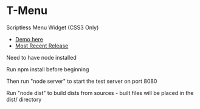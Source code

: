 T-Menu
=======
Scriptless Menu Widget (CSS3 Only)

* [Demo here](https://tofarr.github.io/t_menu/)
* [Most Recent Release](https://github.com/tofarr/t_menu/raw/master/releases/t-menu-1.0.0-min.css)

Need to have node installed

Run npm install before beginning

Then run "node server" to start the test server on port 8080

Run "node dist" to build dists from sources - built files will be placed in the dist/ directory
